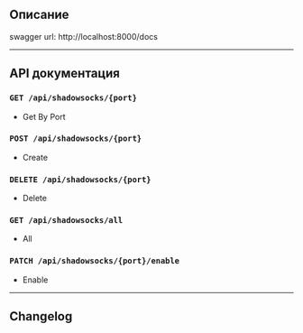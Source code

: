 ## Описание

swagger url: http://localhost:8000/docs

---

## API документация

### `GET /api/shadowsocks/{port}`
- Get By Port

### `POST /api/shadowsocks/{port}`
- Create

### `DELETE /api/shadowsocks/{port}`
- Delete

### `GET /api/shadowsocks/all`
- All

### `PATCH /api/shadowsocks/{port}/enable`
- Enable


---

## Changelog


